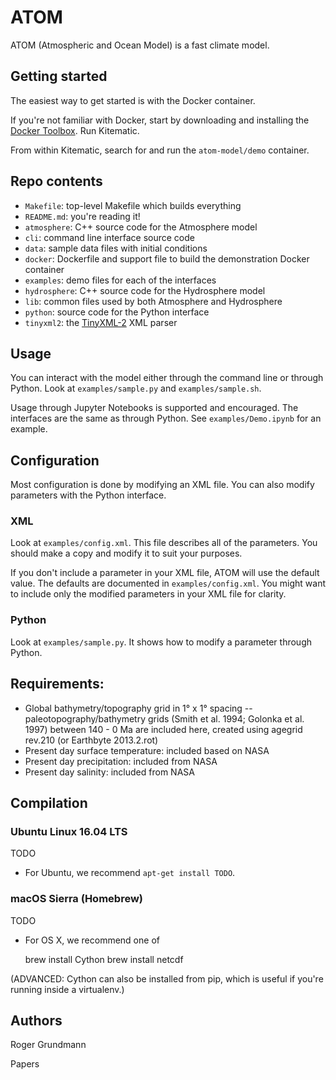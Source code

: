 # ATOM

ATOM (Atmospheric and Ocean Model) is a fast climate model.

## Getting started

The easiest way to get started is with the Docker container. 

If you're not familiar with Docker, start by downloading and installing the [Docker Toolbox](https://www.docker.com/products/docker-toolbox). Run Kitematic.

From within Kitematic, search for and run the `atom-model/demo` container.

## Repo contents

* `Makefile`: top-level Makefile which builds everything
* `README.md`: you're reading it!
* `atmosphere`: C++ source code for the Atmosphere model
* `cli`: command line interface source code
* `data`: sample data files with initial conditions
* `docker`: Dockerfile and support file to build the demonstration Docker container
* `examples`: demo files for each of the interfaces
* `hydrosphere`: C++ source code for the Hydrosphere model
* `lib`: common files used by both Atmosphere and Hydrosphere
* `python`: source code for the Python interface
* `tinyxml2`: the [TinyXML-2](http://www.grinninglizard.com/tinyxml2/) XML parser

## Usage

You can interact with the model either through the command line or through Python. Look at `examples/sample.py` and `examples/sample.sh`.

Usage through Jupyter Notebooks is supported and encouraged. The interfaces are the same as through Python. See `examples/Demo.ipynb` for an example.

## Configuration

Most configuration is done by modifying an XML file. You can also modify parameters with the Python interface.

### XML

Look at `examples/config.xml`. This file describes all of the parameters. You should make a copy and modify it to suit your purposes.

If you don't include a parameter in your XML file, ATOM will use the default value. The defaults are documented in `examples/config.xml`. You might want to include only the modified parameters in your XML file for clarity.

### Python

Look at `examples/sample.py`. It shows how to modify a parameter through Python.

## Requirements:

* Global bathymetry/topography grid in 1° x 1° spacing -- paleotopography/bathymetry grids (Smith et al. 1994; Golonka et al. 1997) between 140 - 0 Ma are included here, created using agegrid rev.210 (or Earthbyte 2013.2.rot)
* Present day surface temperature: included based on NASA
* Present day precipitation: included from NASA
* Present day salinity: included from NASA

## Compilation

### Ubuntu Linux 16.04 LTS

TODO

* For Ubuntu, we recommend ```apt-get install TODO```.

### macOS Sierra (Homebrew)

TODO

* For OS X, we recommend one of

    brew install Cython
    brew install netcdf

(ADVANCED: Cython can also be installed from pip, which is useful if you're running inside a virtualenv.)

## Authors

Roger Grundmann

Papers
